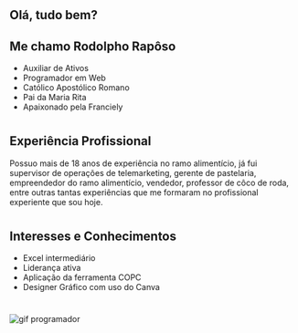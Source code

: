 # 
## Olá, tudo bem?
## Me chamo Rodolpho Rapôso
* Auxiliar de Ativos
* Programador em Web
* Católico Apostólico Romano
* Pai da Maria Rita
* Apaixonado pela Franciely
# 
## Experiência Profissional
Possuo mais de 18 anos de experiência no ramo alimentício, já fui supervisor de operações de telemarketing, gerente de pastelaria, empreendedor do ramo alimentício, vendedor, professor de côco de roda, entre outras tantas experiências que me formaram no profissional experiente que sou hoje.
# 
## Interesses e Conhecimentos
* Excel intermediário
* Liderança ativa
* Aplicação da ferramenta COPC
* Designer Gráfico com uso do Canva

# 
![gif programador](https://github.com/user-attachments/assets/fc764491-81ea-44ee-8f6e-583cf8217507)
